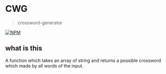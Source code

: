 # CWG
> crossword-generator

[![NPM](https://nodei.co/npm/cwg.png?compact=true)](https://nodei.co/npm/cwg/)

## what is this
A function which takes an array of string and returns a possible crossword which made by all words of the input.
